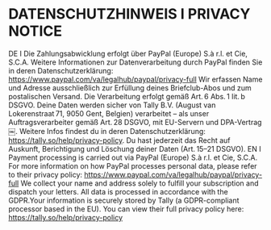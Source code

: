 # DATENSCHUTZHINWEIS I PRIVACY NOTICE
DE I Die Zahlungsabwicklung erfolgt über PayPal (Europe) S.à r.l. et Cie, S.C.A. Weitere Informationen zur Datenverarbeitung durch PayPal finden Sie in deren Datenschutzerklärung: https://www.paypal.com/va/legalhub/paypal/privacy-full
Wir erfassen Name und Adresse ausschließlich zur Erfüllung deines Briefclub-Abos und zum postalischen Versand. Die Verarbeitung erfolgt gemäß Art. 6 Abs. 1 lit. b DSGVO. Deine Daten werden sicher von Tally B.V. (August van Lokerenstraat 71, 9050 Gent, Belgien) verarbeitet – als unser Auftragsverarbeiter gemäß Art. 28 DSGVO, mit EU-Servern und DPA-Vertrag ￼. Weitere Infos findest du in deren Datenschutzerklärung: https://tally.so/help/privacy-policy. Du hast jederzeit das Recht auf Auskunft, Berichtigung und Löschung deiner Daten (Art. 15–21 DSGVO).
EN I Payment processing is carried out via PayPal (Europe) S.à r.l. et Cie, S.C.A. For more information on how PayPal processes personal data, please refer to their privacy policy: https://www.paypal.com/va/legalhub/paypal/privacy-full
We collect your name and address solely to fulfill your subscription and dispatch your letters. All data is processed in accordance with the GDPR.Your information is securely stored by Tally (a GDPR-compliant processor based in the EU). You can view their full privacy policy here: https://tally.so/help/privacy-policy
